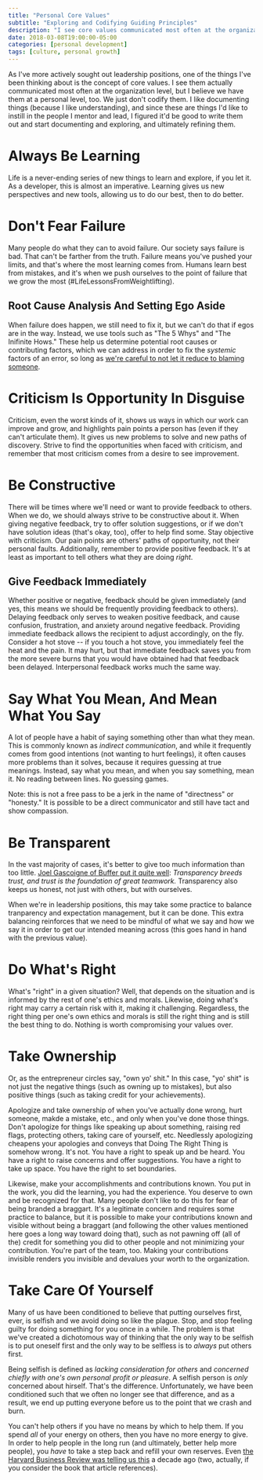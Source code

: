 ```yaml
---
title: "Personal Core Values"
subtitle: "Exploring and Codifying Guiding Principles"
description: "I see core values communicated most often at the organization level, but I believe we have them at a personal level, too. We just don't (usually) codify them."
date: 2018-03-08T19:00:00-05:00
categories: [personal development]
tags: [culture, personal growth]
---
```


As I've more actively sought out leadership positions, one of the things I've been thinking about is the concept of core values. I see them actually communicated most often at the organization level, but I believe we have them at a personal level, too. We just don't codify them. I like documenting things (because I like understanding), and since these are things I'd like to instill in the people I mentor and lead, I figured it'd be good to write them out and start documenting and exploring, and ultimately refining them.

# Always Be Learning

Life is a never-ending series of new things to learn and explore, if you let it. As a developer, this is almost an imperative. Learning gives us new perspectives and new tools, allowing us to do our best, then to do better.

# Don't Fear Failure

Many people do what they can to avoid failure. Our society says failure is bad. That can't be farther from the truth. Failure means you've pushed your limits, and that's where the most learning comes from. Humans learn best from mistakes, and it's when we push ourselves to the point of failure that we grow the most (#LifeLessonsFromWeightlifting).

## Root Cause Analysis And Setting Ego Aside

When failure does happen, we still need to fix it, but we can't do that if egos are in the way. Instead, we use tools such as "The 5 Whys" and "The Inifinite Hows." These help us determine potential root causes or contributing factors, which we can address in order to fix the _systemic_ factors of an error, so long as [we're careful to not let it reduce to blaming someone](https://www.kitchensoap.com/2014/11/14/the-infinite-hows-or-the-dangers-of-the-five-whys/).

# Criticism Is Opportunity In Disguise

Criticism, even the worst kinds of it, shows us ways in which our work can improve and grow, and highlights pain points a person has (even if they can't articulate them). It gives us new problems to solve and new paths of discovery. Strive to find the opportunities when faced with criticism, and remember that most criticism comes from a desire to see improvement.

# Be Constructive

There will be times where we'll need or want to provide feedback to others. When we do, we should always strive to be constructive about it. When giving negative feedback, try to offer solution suggestions, or if we don't have solution ideas (that's okay, too), offer to help find some. Stay objective with criticism. Our pain points are others' paths of opportunity, not their personal faults. Additionally, remember to provide positive feedback. It's at least as important to tell others what they are doing _right_.

## Give Feedback Immediately

Whether positive or negative, feedback should be given immediately (and yes, this means we should be frequently providing feedback to others). Delaying feedback only serves to weaken positive feedback, and cause confusion, frustration, and anxiety around negative feedback. Providing immediate feedback allows the recipient to adjust accordingly, on the fly. Consider a hot stove -- if you touch a hot stove, you immediately feel the heat and the pain. It may hurt, but that immediate feedback saves you from the more severe burns that you would have obtained had that feedback been delayed. Interpersonal feedback works much the same way.

# Say What You Mean, And Mean What You Say

A lot of people have a habit of saying something other than what they mean. This is commonly known as _indirect communication_, and while it frequently comes from good intentions (not wanting to hurt feelings), it often causes more problems than it solves, because it requires guessing at true meanings. Instead, say what you mean, and when you say something, mean it. No reading between lines. No guessing games.

Note: this is not a free pass to be a jerk in the name of "directness" or "honesty." It is possible to be a direct communicator and still have tact and show compassion.

# Be Transparent

In the vast majority of cases, it's better to give too much information than too little. [Joel Gascoigne of Buffer put it quite well](https://open.buffer.com/why-transparency/): *Transparency breeds trust, and trust is the foundation of great teamwork.* Transparency also keeps us honest, not just with others, but with ourselves. 

When we're in leadership positions, this may take some practice to balance tranparency and expectation management, but it can be done. This extra balancing reinforces that we need to be mindful of what we say and how we say it in order to get our intended meaning across (this goes hand in hand with the previous value).

# Do What's Right

What's "right" in a given situation? Well, that depends on the situation and is informed by the rest of one's ethics and morals. Likewise, doing what's right may carry a certain risk with it, making it challenging. Regardless, the right thing per one's own ethics and morals is still the right thing and is still the best thing to do. Nothing is worth compromising your values over.

# Take Ownership

Or, as the entrepreneur circles say, "own yo' shit." In this case, "yo' shit" is not just the negative things (such as owning up to mistakes), but also positive things (such as taking credit for your achievements). 

Apologize and take ownership of when you've actually done wrong, hurt someone, makde a mistake, etc., and only when you've done those things. Don't apologize for things like speaking up about something, raising red flags, protecting others, taking care of yourself, etc. Needlessly apologizing cheapens your apologies and conveys that Doing The Right Thing is somehow wrong. It's not. You have a right to speak up and be heard. You have a right to raise concerns and offer suggestions. You have a right to take up space. You have the right to set boundaries.

Likewise, make your accomplishments and contributions known. You put in the work, you did the learning, you had the experience. You deserve to own and be recognized for that. Many people don't like to do this for fear of being branded a braggart. It's a legitimate concern and requires some practice to balance, but it is possible to make your contributions known and visible without being a braggart (and following the other values mentioned here goes a long way toward doing that), such as not pawning off (all of the) credit for something you did to other people and not minimizing your contribution. You're part of the team, too. Making your contributions invisible renders you invisible and devalues your worth to the organization.

# Take Care Of Yourself

Many of us have been conditioned to believe that putting ourselves first, ever, is selfish and we avoid doing so like the plague. Stop, and stop feeling guilty for doing something for you once in a while. The problem is that we've created a dichotomous way of thinking that the only way to be selfish is to put oneself first and the only way to be selfless is to _always_ put others first.

Being selfish is defined as _lacking consideration for others_ and _concerned *chiefly* with one's own personal profit or pleasure_. A selfish person is _only_ concerned about hirself. That's the difference. Unfortunately, we have been conditioned such that we often no longer see that difference, and as a result, we end up putting everyone before us to the point that we crash and burn.

You can't help others if you have no means by which to help them. If you spend _all_ of your energy on others, then you have no more energy to give. In order to help people in the long run (and ultimately, better help more people), you _have_ to take a step back and refill your own reserves. Even [the Harvard Business Review was telling us this](https://hbr.org/2008/09/why-its-not-selfish-to-take-ca.html) a decade ago (two, actually, if you consider the book that article references).
